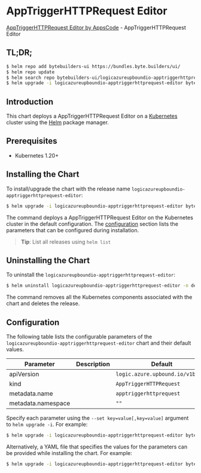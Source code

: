 # AppTriggerHTTPRequest Editor

[AppTriggerHTTPRequest Editor by AppsCode](https://byte.builders) - AppTriggerHTTPRequest Editor

## TL;DR;

```bash
$ helm repo add bytebuilders-ui https://bundles.byte.builders/ui/
$ helm repo update
$ helm search repo bytebuilders-ui/logicazureupboundio-apptriggerhttprequest-editor --version=v0.4.18
$ helm upgrade -i logicazureupboundio-apptriggerhttprequest-editor bytebuilders-ui/logicazureupboundio-apptriggerhttprequest-editor -n default --create-namespace --version=v0.4.18
```

## Introduction

This chart deploys a AppTriggerHTTPRequest Editor on a [Kubernetes](http://kubernetes.io) cluster using the [Helm](https://helm.sh) package manager.

## Prerequisites

- Kubernetes 1.20+

## Installing the Chart

To install/upgrade the chart with the release name `logicazureupboundio-apptriggerhttprequest-editor`:

```bash
$ helm upgrade -i logicazureupboundio-apptriggerhttprequest-editor bytebuilders-ui/logicazureupboundio-apptriggerhttprequest-editor -n default --create-namespace --version=v0.4.18
```

The command deploys a AppTriggerHTTPRequest Editor on the Kubernetes cluster in the default configuration. The [configuration](#configuration) section lists the parameters that can be configured during installation.

> **Tip**: List all releases using `helm list`

## Uninstalling the Chart

To uninstall the `logicazureupboundio-apptriggerhttprequest-editor`:

```bash
$ helm uninstall logicazureupboundio-apptriggerhttprequest-editor -n default
```

The command removes all the Kubernetes components associated with the chart and deletes the release.

## Configuration

The following table lists the configurable parameters of the `logicazureupboundio-apptriggerhttprequest-editor` chart and their default values.

|     Parameter      | Description |                   Default                   |
|--------------------|-------------|---------------------------------------------|
| apiVersion         |             | <code>logic.azure.upbound.io/v1beta1</code> |
| kind               |             | <code>AppTriggerHTTPRequest</code>          |
| metadata.name      |             | <code>apptriggerhttprequest</code>          |
| metadata.namespace |             | <code>""</code>                             |


Specify each parameter using the `--set key=value[,key=value]` argument to `helm upgrade -i`. For example:

```bash
$ helm upgrade -i logicazureupboundio-apptriggerhttprequest-editor bytebuilders-ui/logicazureupboundio-apptriggerhttprequest-editor -n default --create-namespace --version=v0.4.18 --set apiVersion=logic.azure.upbound.io/v1beta1
```

Alternatively, a YAML file that specifies the values for the parameters can be provided while
installing the chart. For example:

```bash
$ helm upgrade -i logicazureupboundio-apptriggerhttprequest-editor bytebuilders-ui/logicazureupboundio-apptriggerhttprequest-editor -n default --create-namespace --version=v0.4.18 --values values.yaml
```
